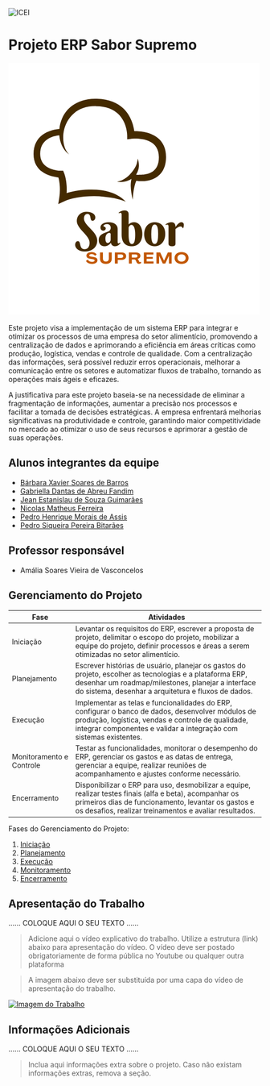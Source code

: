 ![ICEI](images/icei-pucminas.png)

# Projeto ERP Sabor Supremo
![Sabor Supremo](images/SaborSupremo.png)

Este projeto visa a implementação de um sistema ERP para integrar e otimizar os processos de uma empresa do setor alimentício, promovendo a centralização de dados e aprimorando a eficiência em áreas críticas como produção, logística, vendas e controle de qualidade. Com a centralização das informações, será possível reduzir erros operacionais, melhorar a comunicação entre os setores e automatizar fluxos de trabalho, tornando as operações mais ágeis e eficazes.

A justificativa para este projeto baseia-se na necessidade de eliminar a fragmentação de informações, aumentar a precisão nos processos e facilitar a tomada de decisões estratégicas. A empresa enfrentará melhorias significativas na produtividade e controle, garantindo maior competitividade no mercado ao otimizar o uso de seus recursos e aprimorar a gestão de suas operações.


## Alunos integrantes da equipe

* [Bárbara Xavier Soares de Barros](https://github.com/barbara-xavier)
* [Gabriella Dantas de Abreu Fandim](https://github.com/gabriellaxdantas)
* [Jean Estanislau de Souza Guimarães](https://github.com/Estanislau-Jean)
* [Nicolas Matheus Ferreira](https://github.com/NicolasMatheusFerreira)
* [Pedro Henrique Morais de Assis](https://github.com/MoraisPedroo)
* [Pedro Siqueira Pereira Bitarães](https://github.com/pedrosiqueirapb)

## Professor responsável

* Amália Soares Vieira de Vasconcelos

## Gerenciamento do Projeto
| Fase                  | Atividades                                                                                                                                                                                   |
|-----------------------|----------------------------------------------------------------------------------------------------------------------------------------------------------------------------------------------|
| Iniciação             | Levantar os requisitos do ERP, escrever a proposta de projeto, delimitar o escopo do projeto, mobilizar a equipe do projeto, definir processos e áreas a serem otimizadas no setor alimentício. |
| Planejamento          | Escrever histórias de usuário, planejar os gastos do projeto, escolher as tecnologias e a plataforma ERP, desenhar um roadmap/milestones, planejar a interface do sistema, desenhar a arquitetura e fluxos de dados.               |
| Execução              | Implementar as telas e funcionalidades do ERP, configurar o banco de dados, desenvolver módulos de produção, logística, vendas e controle de qualidade, integrar componentes e validar a integração com sistemas existentes.       |
| Monitoramento e Controle | Testar as funcionalidades, monitorar o desempenho do ERP, gerenciar os gastos e as datas de entrega, gerenciar a equipe, realizar reuniões de acompanhamento e ajustes conforme necessário.                                |
| Encerramento          | Disponibilizar o ERP para uso, desmobilizar a equipe, realizar testes finais (alfa e beta), acompanhar os primeiros dias de funcionamento, levantar os gastos e os desafios, realizar treinamentos e avaliar resultados.        |


Fases do Gerenciamento do Projeto:
1. [Iniciação](docs/01-iniciacao)
2. [Planejamento](docs/02-planejamento)
3. [Execução](docs/03-execucao)
4. [Monitoramento](docs/04-monitoramento)
5. [Encerramento](docs/05-encerramento)

## Apresentação do Trabalho

......  COLOQUE AQUI O SEU TEXTO ......

> Adicione aqui o vídeo explicativo do trabalho.
> Utilize a estrutura (link) abaixo para apresentação do vídeo.
> O vídeo deve ser postado obrigatoriamente de forma pública no Youtube ou qualquer outra plataforma 

> A imagem abaixo deve ser substituída por uma capa do vídeo de apresentação do trabalho.

[![Imagem do Trabalho](images/pucminas-video-youtube.jpg)](https://www.youtube.com/watch?v=unq_cZ6NOwk)

## Informações Adicionais

......  COLOQUE AQUI O SEU TEXTO ......

> Inclua aqui informações extra sobre o projeto.
> Caso não existam informações extras, remova a seção.
